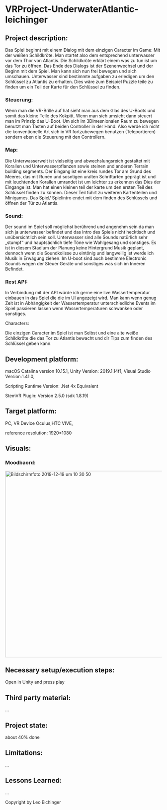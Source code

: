 # VRProject-UnderwaterAtlantic-leichinger

## Project description: 

Das Spiel beginnt mit einem Dialog mit dem einzigen Caracter im Game: Mit der weißen Schildkröte. Man startet also dem entsprechend unterwasser vor dem Thor von Atlantis. Die Schildkröte erklärt einem was zu tun ist um das Tor zu öffnen. Das Ende des Dialogs ist der Szenenwechsel und der Beginn mit dem Spiel. Man kann sich nun frei bewegen und sich umschauen. Unterwasser sind bestimmte aufgaben zu erledigen um den Schlüssel zu Atlantis zu erhalten. Dies wäre zum Beispiel Puzzle teile zu finden um ein Teil der Karte für den Schlüssel zu finden. 

### Steuerung:

Wenn man die VR-Brille auf hat sieht man aus dem Glas des U-Boots und somit das kleine Teile des Kokpitt. Wenn man sich umsieht dann steuert man im Prinzip das U-Boot. Um sich im 3Dimesnionalen Raum zu bewegen benutzt man Tasten auf beiden Controller in der Hand. Also werde ich nicht die konventionelle Art sich in VR fortzubewegen benutzen (Teleportieren) sondern eben die Steuerung mit den Controllern. 

### Map:

Die Unterwasserwelt ist vielseitig und abwechslungsreich gestaltet mit Korallen und Unterwasserpflanzen sowie steinen und anderen Terrain building segments. 
Der Eingang ist eine kreis rundes Tor am Grund des Meeres, das mit Runen und sosntigen uralten Schriftarten geprägt ist und mit leuchtenden Korallen umrandet ist um leichter zu erkennen das Dies der Eingange ist. Man hat einen kleinen teil der karte um den ersten Teil des Schlüssel finden zu können. Dieser Teil führt zu weiteren Kartenteilen und Minigames. Das Spiel/ Spielintro endet mit dem finden des Schlüssels und öffnen der Tür zu Atlantis. 


### Sound:

Der sound im Spiel soll möglichst berührend und angenehm sein da man sich ja unterwasser befindet und das Intro des Spiels nicht hecktisch und unübersichtlich sein soll. Unterwasser sind alle Sounds natürlich sehr „stumpf“ und hauptsächlich tiefe Töne wie Wahlgesang und sonstiges. Es ist in diesem Stadium der Planung keine Hintergrund Musik geplant, dennoch wenn die Soundkolisse zu eintönig und langweilig ist werde ich Musik in Erwägung ziehen. Im U-boot sind auch bestimme Electronic Sounds wegen der Steuer Geräte und sonstiges was sich im Inneren Befindet. 


### Rest API:

In Verbindung mit der API würde ich gerne eine live Wassertemperatur einbauen in das Spiel die die im UI angezeigt wird. Man kann wenn genug Zeit ist in Abhängigkeit der Wassertemperatur unterschiedliche Events im Spiel passieren lassen wenn Wassertemperaturen schwanken oder sonstiges. 

Characters: 

Die einzigen Caracter im Spiel ist man Selbst und eine alte weiße Schildkröte die das Tor zu Atlantis bewacht und dir Tips zum finden des Schlüssel geben kann. 

## Development platform: 
macOS Catalina version 10.15.1, Unity Version: 2019.1.14f1, Visual Studio Version:1.41.0, 

Scripting Runtime Version: .Net 4x Equivalent

StemVR Plugin: Version 2.5.0 (sdk 1.8.19)

## Target platform: 
PC, VR Device Oculus,HTC VIVE, 

reference resolution: 1920*1080

## Visuals: 

### Moodbaord:

<img width="600" alt="Bildschirmfoto 2019-12-19 um 10 30 50" src="https://user-images.githubusercontent.com/55184914/71162012-b2264c00-224a-11ea-9807-79068b24f9a5.png">

## Necessary setup/execution steps: 

Open in Unity and press play

## Third party material: 

...

## Project state: 

about 40% done

## Limitations: 
...
## Lessons Learned: 
...

Copyright by Leo Eichinger